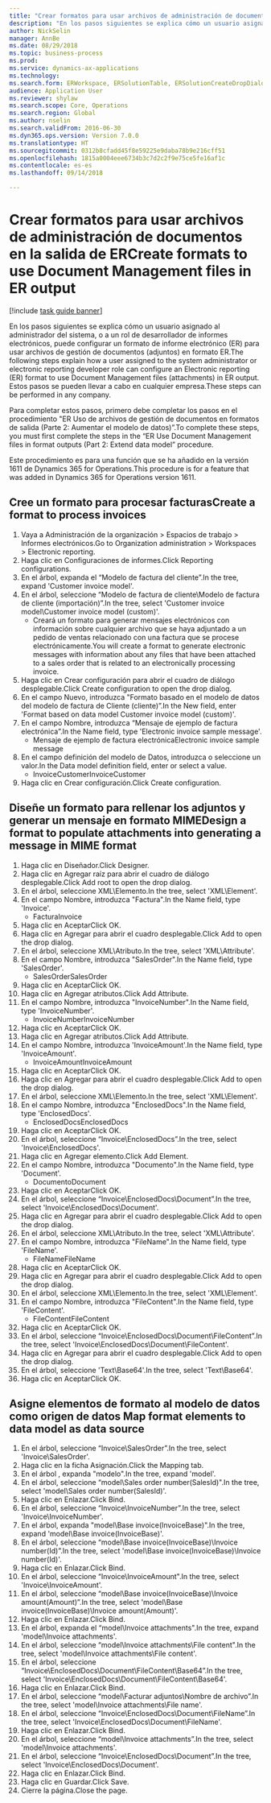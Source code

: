 ```yaml
--- 
title: "Crear formatos para usar archivos de administración de documentos en la salida de ER"
description: "En los pasos siguientes se explica cómo un usuario asignado al administrador del sistema o a un rol de desarrollador de informes electrónicos, puede configurar un formato de informe electrónico (ER) para usar archivos de gestión de documentos (adjuntos) en formato ER."
author: NickSelin
manager: AnnBe
ms.date: 08/29/2018
ms.topic: business-process
ms.prod: 
ms.service: dynamics-ax-applications
ms.technology: 
ms.search.form: ERWorkspace, ERSolutionTable, ERSolutionCreateDropDialog, EROperationDesigner, ERComponentTypeDropDialog
audience: Application User
ms.reviewer: shylaw
ms.search.scope: Core, Operations
ms.search.region: Global
ms.author: nselin
ms.search.validFrom: 2016-06-30
ms.dyn365.ops.version: Version 7.0.0
ms.translationtype: HT
ms.sourcegitcommit: 0312b8cfadd45f8e59225e9daba78b9e216cff51
ms.openlocfilehash: 1815a0004eee6734b3c7d2c2f9e75ce5fe16af1c
ms.contentlocale: es-es
ms.lasthandoff: 09/14/2018

---
```


# <a name="create-formats-to-use-document-management-files-in-er-output"></a><span data-ttu-id="e4a45-103">Crear formatos para usar archivos de administración de documentos en la salida de ER</span><span class="sxs-lookup"><span data-stu-id="e4a45-103">Create formats to use Document Management files in ER output</span></span>

[!include [task guide banner](../../includes/task-guide-banner.md)]

<span data-ttu-id="e4a45-104">En los pasos siguientes se explica cómo un usuario asignado al administrador del sistema, o a un rol de desarrollador de informes electrónicos, puede configurar un formato de informe electrónico (ER) para usar archivos de gestión de documentos (adjuntos) en formato ER.</span><span class="sxs-lookup"><span data-stu-id="e4a45-104">The following steps explain how a user assigned to the system administrator or electronic reporting developer role can configure an Electronic reporting (ER) format to use Document Management files (attachments) in ER output.</span></span> <span data-ttu-id="e4a45-105">Estos pasos se pueden llevar a cabo en cualquier empresa.</span><span class="sxs-lookup"><span data-stu-id="e4a45-105">These steps can be performed in any company.</span></span>

<span data-ttu-id="e4a45-106">Para completar estos pasos, primero debe completar los pasos en el procedimiento "ER Uso de archivos de gestión de documentos en formatos de salida (Parte 2: Aumentar el modelo de datos)”.</span><span class="sxs-lookup"><span data-stu-id="e4a45-106">To complete these steps, you must first complete the steps in the “ER Use Document Management files in format outputs (Part 2: Extend data model” procedure.</span></span>

<span data-ttu-id="e4a45-107">Este procedimiento es para una función que se ha añadido en la versión 1611 de Dynamics 365 for Operations.</span><span class="sxs-lookup"><span data-stu-id="e4a45-107">This procedure is for a feature that was added in Dynamics 365 for Operations version 1611.</span></span>


## <a name="create-a-format-to-process-invoices"></a><span data-ttu-id="e4a45-108">Cree un formato para procesar facturas</span><span class="sxs-lookup"><span data-stu-id="e4a45-108">Create a format to process invoices</span></span>
1. <span data-ttu-id="e4a45-109">Vaya a Administración de la organización > Espacios de trabajo > Informes electrónicos.</span><span class="sxs-lookup"><span data-stu-id="e4a45-109">Go to Organization administration > Workspaces > Electronic reporting.</span></span>
2. <span data-ttu-id="e4a45-110">Haga clic en Configuraciones de informes.</span><span class="sxs-lookup"><span data-stu-id="e4a45-110">Click Reporting configurations.</span></span>
3. <span data-ttu-id="e4a45-111">En el árbol, expanda el “Modelo de factura del cliente”.</span><span class="sxs-lookup"><span data-stu-id="e4a45-111">In the tree, expand 'Customer invoice model'.</span></span>
4. <span data-ttu-id="e4a45-112">En el árbol, seleccione “Modelo de factura de cliente\Modelo de factura de cliente (importación)”.</span><span class="sxs-lookup"><span data-stu-id="e4a45-112">In the tree, select 'Customer invoice model\Customer invoice model (custom)'.</span></span>
    * <span data-ttu-id="e4a45-113">Creará un formato para generar mensajes electrónicos con información sobre cualquier archivo que se haya adjuntado a un pedido de ventas relacionado con una factura que se procese electrónicamente.</span><span class="sxs-lookup"><span data-stu-id="e4a45-113">You will create a format to generate electronic messages with information about any files that have been attached to a sales order that is related to an electronically processing invoice.</span></span>  
5. <span data-ttu-id="e4a45-114">Haga clic en Crear configuración para abrir el cuadro de diálogo desplegable.</span><span class="sxs-lookup"><span data-stu-id="e4a45-114">Click Create configuration to open the drop dialog.</span></span>
6. <span data-ttu-id="e4a45-115">En el campo Nuevo, introduzca "Formato basado en el modelo de datos del modelo de factura de Cliente (cliente)”.</span><span class="sxs-lookup"><span data-stu-id="e4a45-115">In the New field, enter 'Format based on data model Customer invoice model (custom)'.</span></span>
7. <span data-ttu-id="e4a45-116">En el campo Nombre, introduzca “Mensaje de ejemplo de factura electrónica”.</span><span class="sxs-lookup"><span data-stu-id="e4a45-116">In the Name field, type 'Electronic invoice sample message'.</span></span>
    * <span data-ttu-id="e4a45-117">Mensaje de ejemplo de factura electrónica</span><span class="sxs-lookup"><span data-stu-id="e4a45-117">Electronic invoice sample message</span></span>  
8. <span data-ttu-id="e4a45-118">En el campo definición del modelo de Datos, introduzca o seleccione un valor.</span><span class="sxs-lookup"><span data-stu-id="e4a45-118">In the Data model definition field, enter or select a value.</span></span>
    * <span data-ttu-id="e4a45-119">InvoiceCustomer</span><span class="sxs-lookup"><span data-stu-id="e4a45-119">InvoiceCustomer</span></span>  
9. <span data-ttu-id="e4a45-120">Haga clic en Crear configuración.</span><span class="sxs-lookup"><span data-stu-id="e4a45-120">Click Create configuration.</span></span>

## <a name="design-a-format-to-populate-attachments-into-generating-a-message-in-mime-format"></a><span data-ttu-id="e4a45-121">Diseñe un formato para rellenar los adjuntos y generar un mensaje en formato MIME</span><span class="sxs-lookup"><span data-stu-id="e4a45-121">Design a format to populate attachments into generating a message in MIME format</span></span>
1. <span data-ttu-id="e4a45-122">Haga clic en Diseñador.</span><span class="sxs-lookup"><span data-stu-id="e4a45-122">Click Designer.</span></span>
2. <span data-ttu-id="e4a45-123">Haga clic en Agregar raíz para abrir el cuadro de diálogo desplegable.</span><span class="sxs-lookup"><span data-stu-id="e4a45-123">Click Add root to open the drop dialog.</span></span>
3. <span data-ttu-id="e4a45-124">En el árbol, seleccione XML\Elemento.</span><span class="sxs-lookup"><span data-stu-id="e4a45-124">In the tree, select 'XML\Element'.</span></span>
4. <span data-ttu-id="e4a45-125">En el campo Nombre, introduzca "Factura".</span><span class="sxs-lookup"><span data-stu-id="e4a45-125">In the Name field, type 'Invoice'.</span></span>
    * <span data-ttu-id="e4a45-126">Factura</span><span class="sxs-lookup"><span data-stu-id="e4a45-126">Invoice</span></span>  
5. <span data-ttu-id="e4a45-127">Haga clic en Aceptar</span><span class="sxs-lookup"><span data-stu-id="e4a45-127">Click OK.</span></span>
6. <span data-ttu-id="e4a45-128">Haga clic en Agregar para abrir el cuadro desplegable.</span><span class="sxs-lookup"><span data-stu-id="e4a45-128">Click Add to open the drop dialog.</span></span>
7. <span data-ttu-id="e4a45-129">En el árbol, seleccione XML\Atributo.</span><span class="sxs-lookup"><span data-stu-id="e4a45-129">In the tree, select 'XML\Attribute'.</span></span>
8. <span data-ttu-id="e4a45-130">En el campo Nombre, introduzca "SalesOrder".</span><span class="sxs-lookup"><span data-stu-id="e4a45-130">In the Name field, type 'SalesOrder'.</span></span>
    * <span data-ttu-id="e4a45-131">SalesOrder</span><span class="sxs-lookup"><span data-stu-id="e4a45-131">SalesOrder</span></span>  
9. <span data-ttu-id="e4a45-132">Haga clic en Aceptar</span><span class="sxs-lookup"><span data-stu-id="e4a45-132">Click OK.</span></span>
10. <span data-ttu-id="e4a45-133">Haga clic en Agregar atributos.</span><span class="sxs-lookup"><span data-stu-id="e4a45-133">Click Add Attribute.</span></span>
11. <span data-ttu-id="e4a45-134">En el campo Nombre, introduzca "InvoiceNumber".</span><span class="sxs-lookup"><span data-stu-id="e4a45-134">In the Name field, type 'InvoiceNumber'.</span></span>
    * <span data-ttu-id="e4a45-135">InvoiceNumber</span><span class="sxs-lookup"><span data-stu-id="e4a45-135">InvoiceNumber</span></span>  
12. <span data-ttu-id="e4a45-136">Haga clic en Aceptar</span><span class="sxs-lookup"><span data-stu-id="e4a45-136">Click OK.</span></span>
13. <span data-ttu-id="e4a45-137">Haga clic en Agregar atributos.</span><span class="sxs-lookup"><span data-stu-id="e4a45-137">Click Add Attribute.</span></span>
14. <span data-ttu-id="e4a45-138">En el campo Nombre, introduzca 'InvoiceAmount'.</span><span class="sxs-lookup"><span data-stu-id="e4a45-138">In the Name field, type 'InvoiceAmount'.</span></span>
    * <span data-ttu-id="e4a45-139">InvoiceAmount</span><span class="sxs-lookup"><span data-stu-id="e4a45-139">InvoiceAmount</span></span>  
15. <span data-ttu-id="e4a45-140">Haga clic en Aceptar</span><span class="sxs-lookup"><span data-stu-id="e4a45-140">Click OK.</span></span>
16. <span data-ttu-id="e4a45-141">Haga clic en Agregar para abrir el cuadro desplegable.</span><span class="sxs-lookup"><span data-stu-id="e4a45-141">Click Add to open the drop dialog.</span></span>
17. <span data-ttu-id="e4a45-142">En el árbol, seleccione XML\Elemento.</span><span class="sxs-lookup"><span data-stu-id="e4a45-142">In the tree, select 'XML\Element'.</span></span>
18. <span data-ttu-id="e4a45-143">En el campo Nombre, introduzca "EnclosedDocs".</span><span class="sxs-lookup"><span data-stu-id="e4a45-143">In the Name field, type 'EnclosedDocs'.</span></span>
    * <span data-ttu-id="e4a45-144">EnclosedDocs</span><span class="sxs-lookup"><span data-stu-id="e4a45-144">EnclosedDocs</span></span>  
19. <span data-ttu-id="e4a45-145">Haga clic en Aceptar</span><span class="sxs-lookup"><span data-stu-id="e4a45-145">Click OK.</span></span>
20. <span data-ttu-id="e4a45-146">En el árbol, seleccione “Invoice\EnclosedDocs”.</span><span class="sxs-lookup"><span data-stu-id="e4a45-146">In the tree, select 'Invoice\EnclosedDocs'.</span></span>
21. <span data-ttu-id="e4a45-147">Haga clic en Agregar elemento.</span><span class="sxs-lookup"><span data-stu-id="e4a45-147">Click Add Element.</span></span>
22. <span data-ttu-id="e4a45-148">En el campo Nombre, introduzca "Documento".</span><span class="sxs-lookup"><span data-stu-id="e4a45-148">In the Name field, type 'Document'.</span></span>
    * <span data-ttu-id="e4a45-149">Documento</span><span class="sxs-lookup"><span data-stu-id="e4a45-149">Document</span></span>  
23. <span data-ttu-id="e4a45-150">Haga clic en Aceptar</span><span class="sxs-lookup"><span data-stu-id="e4a45-150">Click OK.</span></span>
24. <span data-ttu-id="e4a45-151">En el árbol, seleccione “Invoice\EnclosedDocs\Document”.</span><span class="sxs-lookup"><span data-stu-id="e4a45-151">In the tree, select 'Invoice\EnclosedDocs\Document'.</span></span>
25. <span data-ttu-id="e4a45-152">Haga clic en Agregar para abrir el cuadro desplegable.</span><span class="sxs-lookup"><span data-stu-id="e4a45-152">Click Add to open the drop dialog.</span></span>
26. <span data-ttu-id="e4a45-153">En el árbol, seleccione XML\Atributo.</span><span class="sxs-lookup"><span data-stu-id="e4a45-153">In the tree, select 'XML\Attribute'.</span></span>
27. <span data-ttu-id="e4a45-154">En el campo Nombre, introduzca "FileName".</span><span class="sxs-lookup"><span data-stu-id="e4a45-154">In the Name field, type 'FileName'.</span></span>
    * <span data-ttu-id="e4a45-155">FileName</span><span class="sxs-lookup"><span data-stu-id="e4a45-155">FileName</span></span>  
28. <span data-ttu-id="e4a45-156">Haga clic en Aceptar</span><span class="sxs-lookup"><span data-stu-id="e4a45-156">Click OK.</span></span>
29. <span data-ttu-id="e4a45-157">Haga clic en Agregar para abrir el cuadro desplegable.</span><span class="sxs-lookup"><span data-stu-id="e4a45-157">Click Add to open the drop dialog.</span></span>
30. <span data-ttu-id="e4a45-158">En el árbol, seleccione XML\Elemento.</span><span class="sxs-lookup"><span data-stu-id="e4a45-158">In the tree, select 'XML\Element'.</span></span>
31. <span data-ttu-id="e4a45-159">En el campo Nombre, introduzca "FileContent".</span><span class="sxs-lookup"><span data-stu-id="e4a45-159">In the Name field, type 'FileContent'.</span></span>
    * <span data-ttu-id="e4a45-160">FileContent</span><span class="sxs-lookup"><span data-stu-id="e4a45-160">FileContent</span></span>  
32. <span data-ttu-id="e4a45-161">Haga clic en Aceptar</span><span class="sxs-lookup"><span data-stu-id="e4a45-161">Click OK.</span></span>
33. <span data-ttu-id="e4a45-162">En el árbol, seleccione “Invoice\EnclosedDocs\Document\FileContent”.</span><span class="sxs-lookup"><span data-stu-id="e4a45-162">In the tree, select 'Invoice\EnclosedDocs\Document\FileContent'.</span></span>
34. <span data-ttu-id="e4a45-163">Haga clic en Agregar para abrir el cuadro desplegable.</span><span class="sxs-lookup"><span data-stu-id="e4a45-163">Click Add to open the drop dialog.</span></span>
35. <span data-ttu-id="e4a45-164">En el árbol, seleccione 'Text\Base64'.</span><span class="sxs-lookup"><span data-stu-id="e4a45-164">In the tree, select 'Text\Base64'.</span></span>
36. <span data-ttu-id="e4a45-165">Haga clic en Aceptar</span><span class="sxs-lookup"><span data-stu-id="e4a45-165">Click OK.</span></span>

## <a name="map-format-elements-to-data-model-as-data-source"></a><span data-ttu-id="e4a45-166">Asigne elementos de formato al modelo de datos como origen de datos </span><span class="sxs-lookup"><span data-stu-id="e4a45-166">Map format elements to data model as data source</span></span>
1. <span data-ttu-id="e4a45-167">En el árbol, seleccione “Invoice\SalesOrder”.</span><span class="sxs-lookup"><span data-stu-id="e4a45-167">In the tree, select 'Invoice\SalesOrder'.</span></span>
2. <span data-ttu-id="e4a45-168">Haga clic en la ficha Asignación.</span><span class="sxs-lookup"><span data-stu-id="e4a45-168">Click the Mapping tab.</span></span>
3. <span data-ttu-id="e4a45-169">En el árbol , expanda "modelo".</span><span class="sxs-lookup"><span data-stu-id="e4a45-169">In the tree, expand 'model'.</span></span>
4. <span data-ttu-id="e4a45-170">En el árbol, seleccione “model\Sales order number(SalesId)".</span><span class="sxs-lookup"><span data-stu-id="e4a45-170">In the tree, select 'model\Sales order number(SalesId)'.</span></span>
5. <span data-ttu-id="e4a45-171">Haga clic en Enlazar.</span><span class="sxs-lookup"><span data-stu-id="e4a45-171">Click Bind.</span></span>
6. <span data-ttu-id="e4a45-172">En el árbol, seleccione “Invoice\InvoiceNumber”.</span><span class="sxs-lookup"><span data-stu-id="e4a45-172">In the tree, select 'Invoice\InvoiceNumber'.</span></span>
7. <span data-ttu-id="e4a45-173">En el árbol, expanda "model\Base invoice(InvoiceBase)".</span><span class="sxs-lookup"><span data-stu-id="e4a45-173">In the tree, expand 'model\Base invoice(InvoiceBase)'.</span></span>
8. <span data-ttu-id="e4a45-174">En el árbol, seleccione “model\Base invoice(InvoiceBase)\Invoice number(Id)”.</span><span class="sxs-lookup"><span data-stu-id="e4a45-174">In the tree, select 'model\Base invoice(InvoiceBase)\Invoice number(Id)'.</span></span>
9. <span data-ttu-id="e4a45-175">Haga clic en Enlazar.</span><span class="sxs-lookup"><span data-stu-id="e4a45-175">Click Bind.</span></span>
10. <span data-ttu-id="e4a45-176">En el árbol, seleccione “Invoice\InvoiceAmount".</span><span class="sxs-lookup"><span data-stu-id="e4a45-176">In the tree, select 'Invoice\InvoiceAmount'.</span></span>
11. <span data-ttu-id="e4a45-177">En el árbol, seleccione “model\Base invoice(InvoiceBase)\Invoice amount(Amount)”.</span><span class="sxs-lookup"><span data-stu-id="e4a45-177">In the tree, select 'model\Base invoice(InvoiceBase)\Invoice amount(Amount)'.</span></span>
12. <span data-ttu-id="e4a45-178">Haga clic en Enlazar.</span><span class="sxs-lookup"><span data-stu-id="e4a45-178">Click Bind.</span></span>
13. <span data-ttu-id="e4a45-179">En el árbol, expanda el “model\Invoice attachments".</span><span class="sxs-lookup"><span data-stu-id="e4a45-179">In the tree, expand 'model\Invoice attachments'.</span></span>
14. <span data-ttu-id="e4a45-180">En el árbol, seleccione “model\Invoice attachments\File content".</span><span class="sxs-lookup"><span data-stu-id="e4a45-180">In the tree, select 'model\Invoice attachments\File content'.</span></span>
15. <span data-ttu-id="e4a45-181">En el árbol, seleccione “Invoice\EnclosedDocs\Document\FileContent\Base64”.</span><span class="sxs-lookup"><span data-stu-id="e4a45-181">In the tree, select 'Invoice\EnclosedDocs\Document\FileContent\Base64'.</span></span>
16. <span data-ttu-id="e4a45-182">Haga clic en Enlazar.</span><span class="sxs-lookup"><span data-stu-id="e4a45-182">Click Bind.</span></span>
17. <span data-ttu-id="e4a45-183">En el árbol, seleccione “model\Facturar adjuntos\Nombre de archivo”.</span><span class="sxs-lookup"><span data-stu-id="e4a45-183">In the tree, select 'model\Invoice attachments\File name'.</span></span>
18. <span data-ttu-id="e4a45-184">En el árbol, seleccione “Invoice\EnclosedDocs\Document\FileName”.</span><span class="sxs-lookup"><span data-stu-id="e4a45-184">In the tree, select 'Invoice\EnclosedDocs\Document\FileName'.</span></span>
19. <span data-ttu-id="e4a45-185">Haga clic en Enlazar.</span><span class="sxs-lookup"><span data-stu-id="e4a45-185">Click Bind.</span></span>
20. <span data-ttu-id="e4a45-186">En el árbol, seleccione “model\Invoice attachments”.</span><span class="sxs-lookup"><span data-stu-id="e4a45-186">In the tree, select 'model\Invoice attachments'.</span></span>
21. <span data-ttu-id="e4a45-187">En el árbol, seleccione “Invoice\EnclosedDocs\Document”.</span><span class="sxs-lookup"><span data-stu-id="e4a45-187">In the tree, select 'Invoice\EnclosedDocs\Document'.</span></span>
22. <span data-ttu-id="e4a45-188">Haga clic en Enlazar.</span><span class="sxs-lookup"><span data-stu-id="e4a45-188">Click Bind.</span></span>
23. <span data-ttu-id="e4a45-189">Haga clic en Guardar.</span><span class="sxs-lookup"><span data-stu-id="e4a45-189">Click Save.</span></span>
24. <span data-ttu-id="e4a45-190">Cierre la página.</span><span class="sxs-lookup"><span data-stu-id="e4a45-190">Close the page.</span></span>


